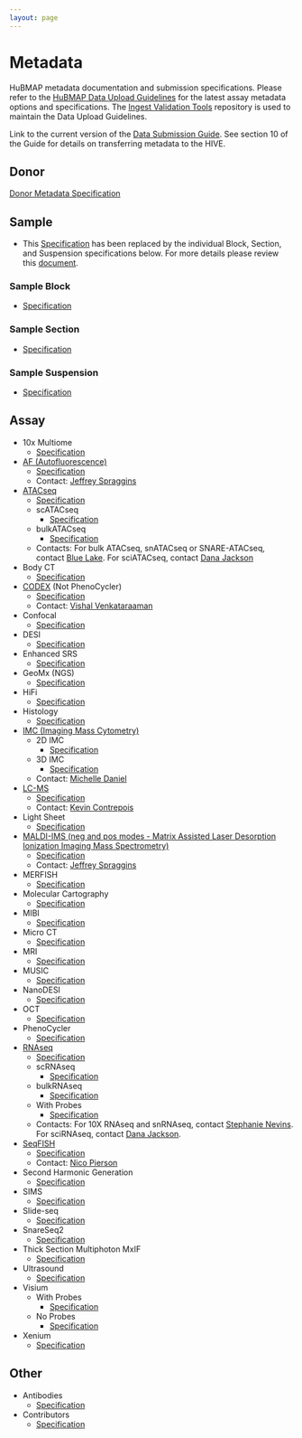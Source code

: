 ```yaml
---
layout: page
---
```

# Metadata

HuBMAP metadata documentation and submission specifications.
Please refer to the [HuBMAP Data Upload Guidelines](https://hubmapconsortium.github.io/ingest-validation-tools/) for the latest assay metadata options and specifications.
The [Ingest Validation Tools](https://github.com/hubmapconsortium/ingest-validation-tools/tree/main) repository is used to maintain the Data Upload Guidelines.

Link to the current version of the [Data Submission Guide](https://docs.hubmapconsortium.org/data-submission/).
See section 10 of the Guide for details on transferring metadata to the HIVE.

## Donor
[Donor Metadata Specification](/donor)

## Sample
- This [Specification](https://hubmapconsortium.github.io/ingest-validation-tools/sample/) has been replaced by the individual Block, Section, and Suspension specifications below. For more details please review this [document](https://docs.google.com/document/d/1KEo-34Rjf6gS3ZM3DEenIejtb35txPLsbpdjBmbKauo/).
### Sample Block
- [Specification](https://hubmapconsortium.github.io/ingest-validation-tools/sample-block/current/)
### Sample Section
- [Specification](https://hubmapconsortium.github.io/ingest-validation-tools/sample-section/current/)
### Sample Suspension
- [Specification](https://hubmapconsortium.github.io/ingest-validation-tools/sample-suspension/current/)

## Assay

- 10x Multiome
  - [Specification](https://hubmapconsortium.github.io/ingest-validation-tools/10x-multiome/current/)
- [AF (Autofluorescence)](/assays/af)
  - [Specification](https://hubmapconsortium.github.io/ingest-validation-tools/af/current/)
  - Contact: [Jeffrey Spraggins](mailto:jeff.spraggins@vanderbilt.edu)
- [ATACseq](/assays/atacseq)
  - [Specification](https://hubmapconsortium.github.io/ingest-validation-tools/atacseq/current/)
  - scATACseq
    - [Specification](https://hubmapconsortium.github.io/ingest-validation-tools/atacseq/current/)
  - bulkATACseq
    - [Specification](https://hubmapconsortium.github.io/ingest-validation-tools/atacseq/current/)
  - Contacts: For bulk ATACseq, snATACseq or SNARE-ATACseq, contact [Blue Lake](mailto:b1lake@eng.ucsd.edu).
      For sciATACseq, contact [Dana Jackson](mailto:danaj77@uw.edu)
- Body CT
  - [Specification](https://hubmapconsortium.github.io/ingest-validation-tools/bodyct/current/)
- [CODEX](/assays/codex) (Not PhenoCycler)
  - [Specification](https://hubmapconsortium.github.io/ingest-validation-tools/codex/current/)
  - Contact: [Vishal Venkataraaman](mailto:vgautham@stanford.edu)
- Confocal
  - [Specification](https://hubmapconsortium.github.io/ingest-validation-tools/confocal/current/)
- DESI
  - [Specification](https://hubmapconsortium.github.io/ingest-validation-tools/desi/current/)
- Enhanced SRS
  - [Specification](https://hubmapconsortium.github.io/ingest-validation-tools/enhanced-srs/current/)
- GeoMx (NGS)
  - [Specification](https://hubmapconsortium.github.io/ingest-validation-tools/geomx-ngs/current/)
- HiFi
  - [Specification](https://hubmapconsortium.github.io/ingest-validation-tools/hifi-slide/current/)
- Histology
  - [Specification](https://hubmapconsortium.github.io/ingest-validation-tools/histology/current/)
- [IMC (Imaging Mass Cytometry) ](/assays/imc)
  - 2D IMC
    - [Specification](https://hubmapconsortium.github.io/ingest-validation-tools/imc-2d/current/)
  - 3D IMC
    - [Specification](https://hubmapconsortium.github.io/ingest-validation-tools/imc3d/)
  - Contact: [Michelle Daniel](mailto:michelle.daniel@uzh.ch)
- [LC-MS](/assays/lcms)
  - [Specification](https://hubmapconsortium.github.io/ingest-validation-tools/lcms/current/)
  - Contact: [Kevin Contrepois](mailto:kcontrep@stanford.edu)
- Light Sheet
  - [Specification](https://hubmapconsortium.github.io/ingest-validation-tools/lightsheet/current/)
- [MALDI-IMS (neg and pos modes - Matrix Assisted Laser Desorption Ionization Imaging Mass Spectrometry)](/assays/maldi-ims)
  - [Specification](https://hubmapconsortium.github.io/ingest-validation-tools/maldi/current/)
  - Contact: [Jeffrey Spraggins](mailto:jeff.spraggins@vanderbilt.edu)
- MERFISH
  - [Specification](https://hubmapconsortium.github.io/ingest-validation-tools/merfish/current/)
- Molecular Cartography
  - [Specification](https://hubmapconsortium.github.io/ingest-validation-tools/mc/current/)
- MIBI
  - [Specification](https://hubmapconsortium.github.io/ingest-validation-tools/mibi/current/)
- Micro CT
  - [Specification](https://hubmapconsortium.github.io/ingest-validation-tools/microct/current/)
- MRI
  - [Specification](https://hubmapconsortium.github.io/ingest-validation-tools/mri/current/)
- MUSIC
  - [Specification](https://hubmapconsortium.github.io/ingest-validation-tools/music/current/)
- NanoDESI
  - [Specification](https://hubmapconsortium.github.io/ingest-validation-tools/desi/current/)
- OCT
  - [Specification](https://hubmapconsortium.github.io/ingest-validation-tools/oct/current/)
- PhenoCycler
  - [Specification](https://hubmapconsortium.github.io/ingest-validation-tools/phenocycler/current/)
- [RNAseq](/assays/rnaseq)
  - [Specification](https://hubmapconsortium.github.io/ingest-validation-tools/rnaseq/current/)
  - scRNAseq
    - [Specification](https://hubmapconsortium.github.io/ingest-validation-tools/rnaseq/current/)
  - bulkRNAseq
    - [Specification](https://hubmapconsortium.github.io/ingest-validation-tools/rnaseq/current/)
  - With Probes
    - [Specification](https://hubmapconsortium.github.io/ingest-validation-tools/rnaseq-with-probes/current/)
  - Contacts: For 10X RNAseq and snRNAseq, contact [Stephanie Nevins](mailto:snevins@stanford.edu).
    For sciRNAseq, contact [Dana Jackson](mailto:danaj77@uw.edu). 
- [SeqFISH](/assays/seqfish)
  - [Specification](https://hubmapconsortium.github.io/ingest-validation-tools/seqfish/)
  - Contact: [Nico Pierson](mailto:nicogpt@caltech.edu)
- Second Harmonic Generation
  - [Specification](https://hubmapconsortium.github.io/ingest-validation-tools/second-harmonic-generation/current/)
- SIMS
  - [Specification](https://hubmapconsortium.github.io/ingest-validation-tools/sims/current/)
- Slide-seq
  - [Specification](https://hubmapconsortium.github.io/ingest-validation-tools/slideseq/)
- SnareSeq2
  - [Specification](https://hubmapconsortium.github.io/ingest-validation-tools/snareseq2/current/)
- Thick Section Multiphoton MxIF
  - [Specification](https://hubmapconsortium.github.io/ingest-validation-tools/thick-section-multiphoton-mxif/current/)
- Ultrasound
  - [Specification](https://hubmapconsortium.github.io/ingest-validation-tools/ultrasound/current/)
- Visium
  - With Probes
    - [Specification](https://hubmapconsortium.github.io/ingest-validation-tools/visium-with-probes/current/)
  - No Probes
    - [Specification](https://hubmapconsortium.github.io/ingest-validation-tools/visium-no-probes/current/)
- Xenium
  - [Specification](https://hubmapconsortium.github.io/ingest-validation-tools/xenium/current/)

## Other
- Antibodies
  - [Specification](https://hubmapconsortium.github.io/ingest-validation-tools/antibodies/current/)
- Contributors
  - [Specification](https://hubmapconsortium.github.io/ingest-validation-tools/contributors/current/)
